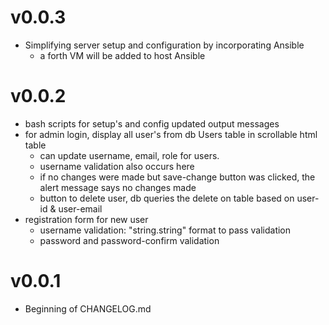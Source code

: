 # v0.0.3
* Simplifying server setup and configuration by incorporating Ansible
	- a forth VM will be added to host Ansible

# v0.0.2
* bash scripts for setup's and config updated output messages 
* for admin login, display all user's from db Users table in scrollable html table
	- can update username, email, role for users.
	- username validation also occurs here
	- if no changes were made but save-change button was clicked, the alert message says no changes made
	- button to delete user, db queries the delete on table based on user-id & user-email 
* registration form for new user
	- username validation: "string.string" format to pass validation
	- password and password-confirm validation
	
# v0.0.1
* Beginning of CHANGELOG.md

